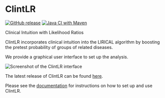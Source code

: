 # ClintLR

[![GitHub release](https://img.shields.io/github/release/TheJacksonLaboratory/ClintLR.svg)](https://github.com/TheJacksonLaboratory/ClintLR/releases)
[![Java CI with Maven](https://github.com/TheJacksonLaboratory/ClintLR/workflows/Java%20CI%20with%20Maven/badge.svg)](https://github.com/TheJacksonLaboratory/ClintLR/actions/workflows/ci.yml)

Clinical Intuition with Likelihood Ratios

ClintLR incorporates clinical intuition into the LIRICAL algorithm by boosting the pretest probability 
of groups of related diseases.

We provide a graphical user interface to set up the analysis.

![Screenshot of the ClintLR interface](docs/_static/ClintLR_screenshot_and_results.png
"ClintLR (CLinical INTuition with Likelihood Ratios). (A) Users can download input files and adjust settings via the setup interface.
(B) The main analysis interface allows users to choose the disease group and adjust the pretest probability
of the group to reflect clinical intuition.
(C) ClintLR runs LIRICAL with the adjusted pretest probabilities and displays the results in the system browser.")

The latest release of ClintLR can be found [here](https://github.com/TheJacksonLaboratory/ClintLR/releases).

Please see the [documentation](https://thejacksonlaboratory.github.io/ClintLR/) for instructions on how to set up and use ClintLR.

